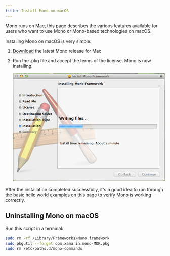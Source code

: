 ```yaml
---
title: Install Mono on macOS
---
```


Mono runs on Mac, this page describes the various features available for users who want to use Mono or Mono-based technologies on macOS.

Installing Mono on macOS is very simple:

1.  [Download](/download/stable/#download-mac) the latest Mono release for Mac
2.  Run the .pkg file and accept the terms of the license. Mono is now installing:

    [![mono-mac-install.png](/images/mono-mac-install.png)](/images/mono-mac-install.png)

After the installation completed successfully, it's a good idea to run through the basic hello world examples on [this page](/docs/getting-started/mono-basics/) to verify Mono is working correctly.

## Uninstalling Mono on macOS

Run this script in a terminal:

```bash
sudo rm -rf /Library/Frameworks/Mono.framework
sudo pkgutil --forget com.xamarin.mono-MDK.pkg
sudo rm /etc/paths.d/mono-commands
```
